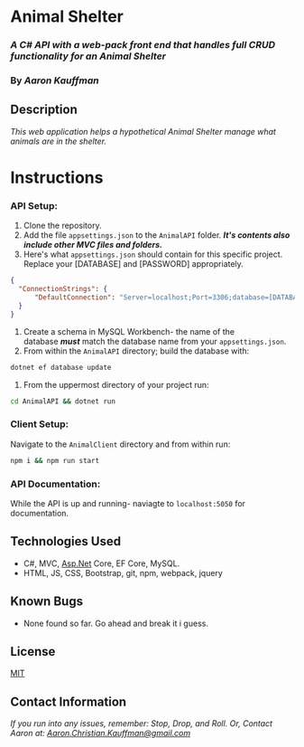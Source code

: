 # Animal Shelter

### ***A C# API with a web-pack front end that handles full CRUD functionality for an Animal Shelter***

### **By *Aaron Kauffman***

## **Description**

*This web application helps a hypothetical Animal Shelter manage what animals are in the shelter.* 

# Instructions

### API Setup:

1. Clone the repository.
2. Add the file `appsettings.json` to the `AnimalAPI` folder. ***It's contents also include other MVC files and folders.***
3. Here's what `appsettings.json` should contain for this specific project. Replace your [DATABASE] and [PASSWORD] appropriately.

```json
{
  "ConnectionStrings": {
      "DefaultConnection": "Server=localhost;Port=3306;database=[DATABASE];uid=root;pwd=[PASSWORD];"
  }
}
```

1. Create a schema in MySQL Workbench- the name of the database ***must*** match the database name from your `appsettings.json`.
2. From within the `AnimalAPI` directory; build the database with:

```bash
dotnet ef database update
```

1. From the uppermost directory of your project run:

```bash
cd AnimalAPI && dotnet run
```

### Client Setup:

Navigate to the `AnimalClient` directory and from within run:

```bash
npm i && npm run start
```

### API Documentation:
While the API is up and running- naviagte to `localhost:5050` for documentation.

## **Technologies Used**

- C#, MVC, [Asp.Net](http://asp.net/) Core, EF Core, MySQL.
- HTML, JS, CSS, Bootstrap, git, npm, webpack, jquery

## **Known Bugs**

- None found so far. Go ahead and break it i guess.

## **License**

[MIT](https://choosealicense.com/licenses/mit/)

## **Contact Information**

*If you run into any issues, remember: Stop, Drop, and Roll. Or, Contact Aaron at: [Aaron.Christian.Kauffman@gmail.com](mailto:Aaron.Christian.Kauffman@gmail.com)*
